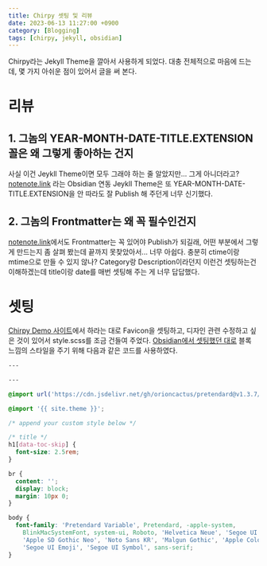 ```yaml
---
title: Chirpy 셋팅 및 리뷰
date: 2023-06-13 11:27:00 +0900
category: [Blogging]
tags: [chirpy, jekyll, obsidian]
---
```

Chirpy라는 Jekyll Theme을 깔아서 사용하게 되었다. 대충 전체적으로 마음에 드는데, 몇 가지 아쉬운 점이 있어서 글을 써 본다.
# 리뷰
## 1. 그놈의 YEAR-MONTH-DATE-TITLE.EXTENSION 꼴은 왜 그렇게 좋아하는 건지
사실 이건 Jeykll Theme이면 모두 그래야 하는 줄 알았지만... 그게 아니더라고? [notenote.link](https://github.com/Maxence-L/notenote.link) 라는 Obsidian 연동 Jeykll Theme은 또 YEAR-MONTH-DATE-TITLE.EXTENSION을 안 따라도 잘 Publish 해 주던게 너무 신기했다.
## 2. 그놈의 Frontmatter는 왜 꼭 필수인건지
[notenote.link](https://github.com/Maxence-L/notenote.link)에서도 Frontmatter는 꼭 있어야 Publish가 되길래, 어떤 부분에서 그렇게 만드는지 좀 살펴 봤는데 끝까지 못찾았아서... 너무 아쉽다. 충분히 ctime이랑 mtime으로 만들 수 있지 않나? Category랑 Description이라던지 이런건 셋팅하는건 이해하겠는데 title이랑 date를 매번 셋팅해 주는 게 너무 답답했다.
# 셋팅
[Chirpy Demo 사이트](https://chirpy.cotes.page/)에서 하라는 대로 Favicon을 셋팅하고, 디자인 관련 수정하고 싶은 것이 있어서 style.scss를 조금 건들여 주었다. [Obsidian에서 셋팅했던 대로](2023-06-13-Obsidian을%20블로그%20백엔드로%20사용하기.md) 블록 느낌의 스타일을 주기 위해 다음과 같은 코드를 사용하였다.
```css
---

---

@import url('https://cdn.jsdelivr.net/gh/orioncactus/pretendard@v1.3.7/dist/web/variable/pretendardvariable-dynamic-subset.css');

@import '{{ site.theme }}';

/* append your custom style below */

/* title */
h1[data-toc-skip] {
  font-size: 2.5rem;
}

br {
  content: '';
  display: block;
  margin: 10px 0;
}

body {
  font-family: 'Pretendard Variable', Pretendard, -apple-system,
    BlinkMacSystemFont, system-ui, Roboto, 'Helvetica Neue', 'Segoe UI',
    'Apple SD Gothic Neo', 'Noto Sans KR', 'Malgun Gothic', 'Apple Color Emoji',
    'Segoe UI Emoji', 'Segoe UI Symbol', sans-serif;
}
```
